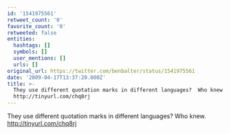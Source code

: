 ```yaml
---
id: '1541975561'
retweet_count: '0'
favorite_count: '0'
retweeted: false
entities:
  hashtags: []
  symbols: []
  user_mentions: []
  urls: []
original_url: https://twitter.com/benbalter/status/1541975561
date: '2009-04-17T13:37:20.000Z'
title: >-
  They use different quotation marks in different languages?  Who knew. 
  http://tinyurl.com/chq8rj
---
```


They use different quotation marks in different languages?  Who knew.  http://tinyurl.com/chq8rj